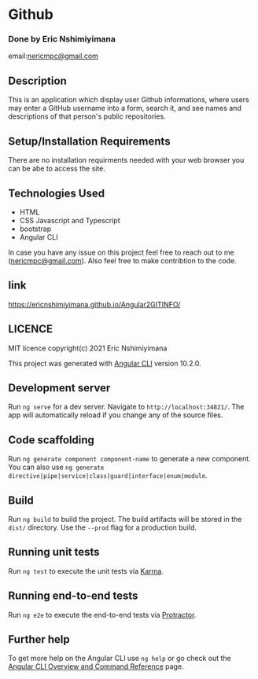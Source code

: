 # Github
### Done by Eric Nshimiyimana
email:nericmpc@gmail.com 
## Description

This is an application which display user Github informations, where users may enter a GitHub username into a form, search it, and see names and descriptions of that person's public repositories.

## Setup/Installation Requirements
There are no installation requirments needed with your web browser you can be abe to access the site.

## Technologies Used
 * HTML 
 * CSS Javascript and Typescript
 * bootstrap
 * Angular CLI 
 

 In case you have any issue on this project feel free to reach out to me (nericmpc@gmail.com). Also feel free to make contribtion to the code.

 ## link 
 https://ericnshimiyimana.github.io/Angular2GITINFO/

## LICENCE

 MIT licence
 copyright(c) 2021 Eric Nshimiyimana

This project was generated with [Angular CLI](https://github.com/angular/angular-cli) version 10.2.0.

## Development server

Run `ng serve` for a dev server. Navigate to `http://localhost:34821/`. The app will automatically reload if you change any of the source files.

## Code scaffolding

Run `ng generate component component-name` to generate a new component. You can also use `ng generate directive|pipe|service|class|guard|interface|enum|module`.

## Build

Run `ng build` to build the project. The build artifacts will be stored in the `dist/` directory. Use the `--prod` flag for a production build.

## Running unit tests

Run `ng test` to execute the unit tests via [Karma](https://karma-runner.github.io).

## Running end-to-end tests

Run `ng e2e` to execute the end-to-end tests via [Protractor](http://www.protractortest.org/).

## Further help

To get more help on the Angular CLI use `ng help` or go check out the [Angular CLI Overview and Command Reference](https://angular.io/cli) page.
